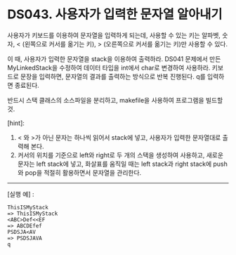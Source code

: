 # DS043. 사용자가 입력한 문자열 알아내기
사용자가 키보드를 이용하여 문자열을 입력하게 되는데,
사용할 수 있는 키는 알파벳, 숫자, < (왼쪽으로 커서를 옮기는 키), > (오른쪽으로 커서를 옮기는 키)만 사용할 수 있다.

이 때, 사용자가 입력한 문자열을 stack을 이용하여 출력하라.
DS041 문제에서 만든 MyLinkedStack을 수정하여 데이터 타입을 int에서 char로 변경하여 사용하라.
키보드로 문장을 입력하면, 문자열의 결과를 출력하는 방식으로 반복 진행된다.
q를 입력하면 종료된다.

반드시 스택 클래스의 소스파일을 분리하고, makefile을 사용하여 프로그램을 빌드할 것.

[hint]:
1. < 와 >가 아닌 문자는 하나씩 읽어서 stack에 넣고, 사용자가 입력한 문자열대로 출력해 본다.
2. 커서의 위치를 기준으로 left와 right로 두 개의 스택을 생성하여 사용하고,
새로운 문자는 left stack에 넣고, 화살표를 움직일 때는 left stack과 right stack에 push와 pop을 적절히 활용하면서 문자열을 관리한다.

---

[실행 예] :
```
ThisISMyStack  
=> ThisISMyStack  
<ABC>Def<<EF  
=> ABCDEfef  
PSDSJA<AV  
=> PSDSJAVA  
q
```